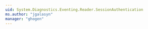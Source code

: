 ```yaml
---
uid: System.Diagnostics.Eventing.Reader.SessionAuthentication
ms.author: "jgalasyn"
manager: "ghogen"
---
```

